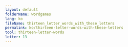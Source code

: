 ```yaml
---
layout: default
folderName: wordgames
lang: ko
fileName: thirteen_letter_words_with_these_letters
permalink: ko/thirteen-letter-words-with-these-letters
tool: thirteen-letter-words
letter: 13
---
```


